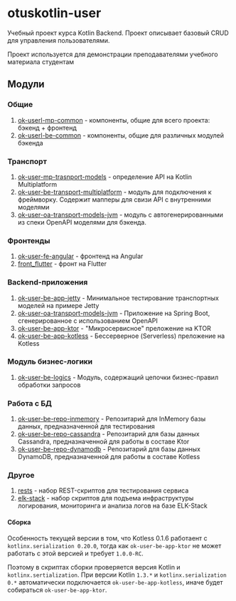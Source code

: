 # otuskotlin-user
Учебный проект курса Kotlin Backend. Проект описывает базовый CRUD для управления пользователями.

Проект используется для демонстрации преподавателями учебного материала студентам

## Модули

### Общие
1. [ok-userl-mp-common](ok-user-mp-common/README.md) - компоненты, общие для всего проекта: бэкенд + фронтенд
1. [ok-userl-be-common](ok-user-be-common/README.md) - компоненты, общие для различных модулей бэкенда

### Транспорт
1. [ok-user-mp-trasnport-models](ok-user-mp-transport-models/README.md) - определение API на Kotlin Multiplatform
1. [ok-user-be-transport-multiplatform](ok-user-be-transport-multiplatform/README.md) - модуль для подключения к фреймворку.
Содержит мапперы для свизи API с внутренними моделями
1. [ok-user-oa-transport-models-jvm](ok-user-oa-transport-models-jvm/README.md) - модуль с автогенерированными из спеки OpenAPI моделями для бэкенда.

### Фронтенды
1. [ok-user-fe-angular](ok-user-fe-angular/README.md) - фронтенд на Angular
1. [front_flutter](front_flutter/README.md) - фронт на Flutter

### Backend-приложения
1. [ok-user-be-app-jetty](ok-user-be-app-jetty/README.md) - Минимальное тестирование транспортных моделей на примере Jetty
1. [ok-user-oa-transport-models-jvm](ok-user-oa-transport-models-jvm/README.md) - Приложение на Spring Boot, сгенерированное с использованием OpenAPI
1. [ok-user-be-app-ktor](ok-user-be-app-ktor/README.md) - "Микросервисное" преложение на KTOR
1. [ok-user-be-app-kotless](ok-user-be-app-kotless/README.md) - Бессерверное (Serverless) преложение на Kotless

### Модуль бизнес-логики
1. [ok-user-be-logics](ok-user-be-logics/README.md) - Модуль, содержащий цепочки бизнес-правил обработки запросов

### Работа с БД
1. [ok-user-be-repo-inmemory](ok-user-be-repo-inmemory/README.md) - Репозитарий для InMemory базы данных, предназначенной для тестирования
1. [ok-user-be-repo-cassandra](ok-user-be-repo-cassandra/README.md) - Репозитарий для базы данных Cassandra, предназначенной для работы в составе Ktor
1. [ok-user-be-repo-dynamodb](ok-user-be-repo-dynamodb/README.md) - Репозитарий для базы данных DynamoDB, предназначенной для работы в составе Kotless

### Другое
1. [rests](rests) - набор REST-скриптов для тестирования сервиса
1. [elk-stack](elk-stack/README.md) - набор скриптов для подъема инфраструктуры логирования, мониторинга и анализа логов
на базе ELK-Stack

#### Сборка

Особенность текущей версии в том, что Kotless 0.1.6 работаент с `kotlinx.serialization 0.20.0`, тогда как 
`ok-user-be-app-ktor` не может работать с этой версией и требует `1.0.0-RC`.

Поэтому в скриптах сборки проверяется версия Kotlin и `kotlinx.sertialization`. При версии Kotlin `1.3.*` и 
`kotlinx.serialization` `0.*` автоматически подключается `ok-user-be-app-kotless`, иначе будет собираться 
`ok-user-be-app-ktor`.
